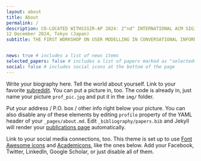 ```yaml
---
layout: about
title: About
permalink: /
description: CO-LOCATED WITHSIGIR-AP 2024: 2^nd^ INTERNATIONAL ACM SIGIR CONFERENCE ON INFORMATION RETRIEVAL IN THE ASIA PACIFIC 
12 December 2024, Tokyo (Japan)
subtitle: THE FIRST WORKSHOP ON USER MODELLING IN CONVERSATIONAL INFORMATION RETRIEVAL


news: true # includes a list of news items
selected_papers: false # includes a list of papers marked as "selected={true}"
social: false # includes social icons at the bottom of the page
---
```


Write your biography here. Tell the world about yourself. Link to your favorite [subreddit](http://reddit.com). You can put a picture in, too. The code is already in, just name your picture `prof_pic.jpg` and put it in the `img/` folder.

Put your address / P.O. box / other info right below your picture. You can also disable any of these elements by editing `profile` property of the YAML header of your `_pages/about.md`. Edit `_bibliography/papers.bib` and Jekyll will render your [publications page](/al-folio/publications/) automatically.

Link to your social media connections, too. This theme is set up to use [Font Awesome icons](https://fontawesome.com/) and [Academicons](https://jpswalsh.github.io/academicons/), like the ones below. Add your Facebook, Twitter, LinkedIn, Google Scholar, or just disable all of them.


<!-- # Key dates

* Submission deadline: **Sept 26, 2022 (11:59 pm AOE)**
* Acceptance notification: **Oct 20, 2022**
* Camera ready for accepted submissions: **Nov 25, 2022**
*  -->